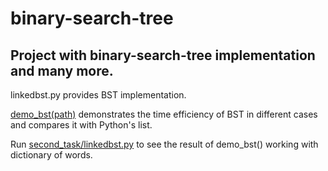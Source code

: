 # binary-search-tree
## Project with binary-search-tree implementation and many more.

linkedbst.py provides BST implementation.

<a href="https://github.com/bogdanmagometa/binary-search-tree/blob/main/second_task/linkedbst.py#L484">demo_bst(path)</a> demonstrates the time efficiency of BST in different cases and compares it with Python's list.

Run <a href="second_task/linkedbst.py">second_task/linkedbst.py</a> to see the result of demo_bst() working with dictionary of words.
